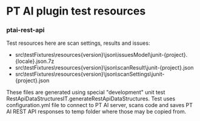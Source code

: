 # PT AI plugin test resources
### ptai-rest-api
Test resources here are scan settings, results and issues:
+ src\testFixtures\resources\{version}\json\issuesModel\junit-{project}.{locale}.json.7z
+ src\testFixtures\resources\{version}\json\scanResult\junit-{project}.json
+ src\testFixtures\resources\{version}\json\scanSettings\junit-{project}.json

These files are generated using special "development" unit test RestApiDataStructuresIT.generateRestApiDataStructures. Test uses configuration.yml file to connect to PT AI server, scans code and saves PT AI REST API responses to temp folder where those may be copied from.